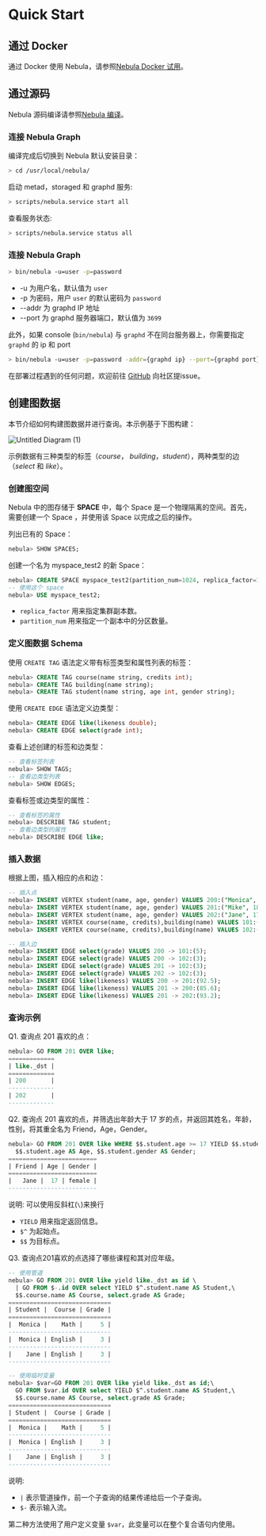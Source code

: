 # Quick Start

## 通过 Docker

通过 Docker 使用 Nebula，请参照[Nebula Docker 试用](https://github.com/vesoft-inc/nebula-docker-compose/blob/master/README.md)。

## 通过源码

Nebula 源码编译请参照[Nebula 编译](https://github.com/vesoft-inc/nebula/blob/master/docs/manual-CN/3.build-develop-and-administration/1.build/build-source-code.md)。

### 连接 Nebula Graph

编译完成后切换到 Nebula 默认安装目录：

```sh
> cd /usr/local/nebula/
```

启动 metad，storaged 和 graphd 服务:

```sh
> scripts/nebula.service start all
```

查看服务状态:

```sh
> scripts/nebula.service status all
```

### 连接 Nebula Graph

```sh
> bin/nebula -u=user -p=password
```

* -u 为用户名，默认值为 `user`
* -p 为密码，用户 `user` 的默认密码为 `password`
* --addr 为 graphd IP 地址
* --port 为 graphd 服务器端口，默认值为 `3699`


此外，如果 console (`bin/nebula`) 与 `graphd` 不在同台服务器上，你需要指定 `graphd` 的 ip 和 port

```sh
> bin/nebula -u=user -p=password -addr={graphd ip} --port={graphd port}
```

在部署过程遇到的任何问题，欢迎前往 [GitHub](https://github.com/vesoft-inc/nebula/issues) 向社区提issue。

## 创建图数据

本节介绍如何构建图数据并进行查询。本示例基于下图构建：

![Untitled Diagram (1)](https://user-images.githubusercontent.com/51590253/60649144-0774c980-9e74-11e9-86d6-bad1653e70ba.png)

示例数据有三种类型的标签（_course_， _building_，_student_），两种类型的边（_select_ 和 _like_）。

### 创建图空间

Nebula 中的图存储于 **SPACE** 中，每个 Space 是一个物理隔离的空间。首先，需要创建一个 Space ，并使用该 Space 以完成之后的操作。

列出已有的 Space：

```SQL
nebula> SHOW SPACES;
```

创建一个名为 myspace_test2 的新 Space：

```SQL
nebula> CREATE SPACE myspace_test2(partition_num=1024, replica_factor=1);
-- 使用这个 space
nebula> USE myspace_test2;
```

* `replica_factor` 用来指定集群副本数。
* `partition_num` 用来指定一个副本中的分区数量。

### 定义图数据 Schema

使用 `CREATE TAG` 语法定义带有标签类型和属性列表的标签：

```SQL
nebula> CREATE TAG course(name string, credits int);
nebula> CREATE TAG building(name string);
nebula> CREATE TAG student(name string, age int, gender string);
```

使用 `CREATE EDGE` 语法定义边类型：

```SQL
nebula> CREATE EDGE like(likeness double);
nebula> CREATE EDGE select(grade int);
```

查看上述创建的标签和边类型：

```SQL
-- 查看标签列表
nebula> SHOW TAGS;
-- 查看边类型列表
nebula> SHOW EDGES;
```

查看标签或边类型的属性：

```SQL
-- 查看标签的属性
nebula> DESCRIBE TAG student;
-- 查看边类型的属性
nebula> DESCRIBE EDGE like;
```

### 插入数据

根据上图，插入相应的点和边：

```SQL
-- 插入点
nebula> INSERT VERTEX student(name, age, gender) VALUES 200:("Monica", 16, "female");
nebula> INSERT VERTEX student(name, age, gender) VALUES 201:("Mike", 18, "male");
nebula> INSERT VERTEX student(name, age, gender) VALUES 202:("Jane", 17, "female");
nebula> INSERT VERTEX course(name, credits),building(name) VALUES 101:("Math", 3, "No5");
nebula> INSERT VERTEX course(name, credits),building(name) VALUES 102:("English", 6, "No11");

-- 插入边
nebula> INSERT EDGE select(grade) VALUES 200 -> 101:(5);
nebula> INSERT EDGE select(grade) VALUES 200 -> 102:(3);
nebula> INSERT EDGE select(grade) VALUES 201 -> 102:(3);
nebula> INSERT EDGE select(grade) VALUES 202 -> 102:(3);
nebula> INSERT EDGE like(likeness) VALUES 200 -> 201:(92.5);
nebula> INSERT EDGE like(likeness) VALUES 201 -> 200:(85.6);
nebula> INSERT EDGE like(likeness) VALUES 201 -> 202:(93.2);
```

### 查询示例

Q1. 查询点 201 喜欢的点：

```SQL
nebula> GO FROM 201 OVER like;
=============
| like._dst |
=============
| 200       |
-------------
| 202       |
-------------
```

Q2. 查询点 201 喜欢的点，并筛选出年龄大于 17 岁的点，并返回其姓名，年龄，性别，将其重全名为 Friend，Age，Gender。

```SQL
nebula> GO FROM 201 OVER like WHERE $$.student.age >= 17 YIELD $$.student.name AS Friend, \
  $$.student.age AS Age, $$.student.gender AS Gender;
=========================
| Friend | Age | Gender |
=========================
|   Jane |  17 | female |
-------------------------
```

说明: 可以使用反斜杠(`\`)来换行

* `YIELD` 用来指定返回信息。
* `$^` 为起始点。
* `$$` 为目标点。

Q3. 查询点201喜欢的点选择了哪些课程和其对应年级。

```SQL
-- 使用管道
nebula> GO FROM 201 OVER like yield like._dst as id \
  | GO FROM $-.id OVER select YIELD $^.student.name AS Student,\
  $$.course.name AS Course, select.grade AS Grade;
=============================
| Student |  Course | Grade |
=============================
|  Monica |    Math |     5 |
-----------------------------
|  Monica | English |     3 |
-----------------------------
|    Jane | English |     3 |
-----------------------------

-- 使用临时变量
nebula> $var=GO FROM 201 OVER like yield like._dst as id;\
  GO FROM $var.id OVER select YIELD $^.student.name AS Student,\
  $$.course.name AS Course, select.grade AS Grade;
=============================
| Student |  Course | Grade |
=============================
|  Monica |    Math |     5 |
-----------------------------
|  Monica | English |     3 |
-----------------------------
|    Jane | English |     3 |
-----------------------------
```

说明:

* `|` 表示管道操作，前一个子查询的结果传递给后一个子查询。
* `$-` 表示输入流。

第二种方法使用了用户定义变量 `$var`，此变量可以在整个复合语句内使用。

